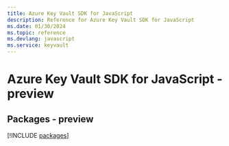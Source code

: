 ```yaml
---
title: Azure Key Vault SDK for JavaScript
description: Reference for Azure Key Vault SDK for JavaScript
ms.date: 01/30/2024
ms.topic: reference
ms.devlang: javascript
ms.service: keyvault
---
```

# Azure Key Vault SDK for JavaScript - preview
## Packages - preview
[!INCLUDE [packages](key-vault-index.md)]